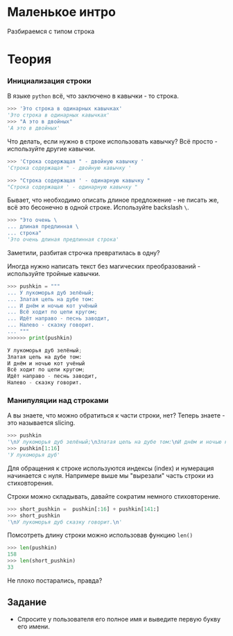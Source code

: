 # Маленькое интро
Разбираемся с типом строка

# Теория 
### Инициализация строки
В языке `python` всё, что заключено в кавычки - то строка.
```python
>>> 'Это строка в одинарных кавычках'
'Это строка в одинарных кавычках'
>>> "А это в двойных"
'А это в двойных'
``` 

Что делать, если нужно в строке использовать кавычку? Всё просто - используйте другие кавычки.
```python
>>> 'Строка содержащая " - двойную кавычку '
'Строка содержащая " - двойную кавычку '

>>> "Строка содержащая ' - одинарную кавычку "
"Строка содержащая ' - одинарную кавычку "
```

Бывает, что необходимо описать длиное предложение - не писать же, всё это бесонечно в одной строке. Используйте backslash ```\```.
```python
>>> "Это очень \
... длиная предлинная \
... строка"
'Это очень длиная предлинная строка'
```
Заметили, разбитая строчка превратилась в одну?

Иногда нужно написать текст без магических преобразований - используйте тройные кавычки.
```python
>>> pushkin = """
... У лукоморья дуб зелёный;
... Златая цепь на дубе том:
... И днём и ночью кот учёный
... Всё ходит по цепи кругом;
... Идёт направо - песнь заводит,
... Налево - сказку говорит.
... """
>>>>>> print(pushkin)

У лукоморья дуб зелёный;
Златая цепь на дубе том:
И днём и ночью кот учёный
Всё ходит по цепи кругом;
Идёт направо - песнь заводит,
Налево - сказку говорит.

```
### Манипуляции над строками
А вы знаете, что можно обратиться к части строки, нет? Теперь знаете - это называется slicing.
```python
>>> pushkin
'\nУ лукоморья дуб зелёный;\nЗлатая цепь на дубе том:\nИ днём и ночью кот учёный\nВсё ходит по цепи кругом;\nИдёт направо - песнь заводит,\nНалево - сказку говорит.\n'
>>> pushkin[1:16]
'У лукоморья дуб'
```
Для обращения к строке используются индексы (index) и нумерация начинается с нуля. Напримере выше мы "вырезали" часть строки из стиховторения.

Строки можно складывать, давайте сократим немного стиховторение.
```python
>>> short_pushkin =  pushkin[:16] + pushkin[141:]
>>> short_pushkin
'\nУ лукоморья дуб сказку говорит.\n'
```
Помсотреть длину строки можно использовав функцию ```len()```
```python
>>> len(pushkin)
158
>>> len(short_pushkin)
33
```
Не плохо постарались, правда?

## Задание 
* Спросите у пользователя его полное имя и выведите первую букву его имени.   

